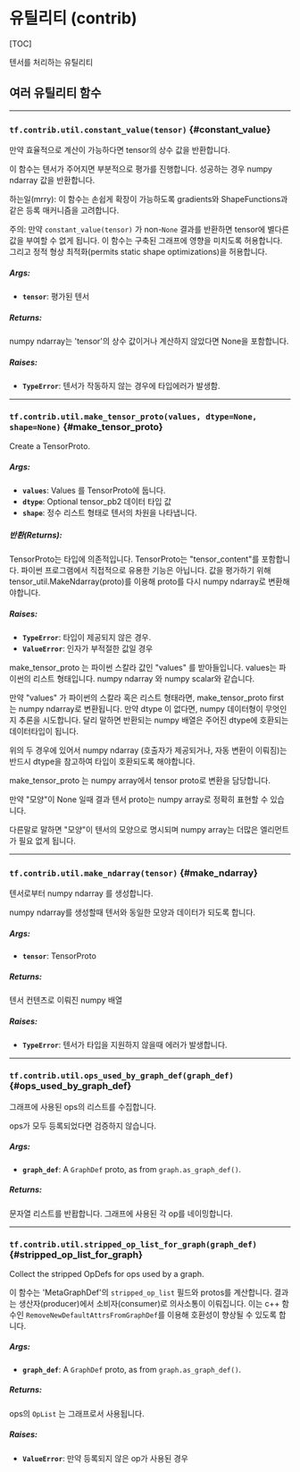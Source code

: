 <!-- This file is machine generated: DO NOT EDIT! -->

# 유틸리티 (contrib)
[TOC]

텐서를 처리하는 유틸리티

## 여러 유틸리티 함수

- - -

### `tf.contrib.util.constant_value(tensor)` {#constant_value}

만약 효율적으로 계산이 가능하다면 tensor의 상수 값을 반환합니다.

이 함수는 텐서가 주어지면 부분적으로 평가를 진행합니다. 성공하는 경우 numpy ndarray 값을 반환합니다.

하는일(mrry): 이 함수는 손쉽게 확장이 가능하도록 gradients와 ShapeFunctions과 같은 등록 매커니즘을 고려합니다.

주의: 만약 `constant_value(tensor)` 가 non-`None` 결과를 반환하면 tensor에 별다른 값을 부여할 수 없게 됩니다. 이 함수는 구축된 그래프에 영향을 미치도록 허용합니다. 그리고 정적 형상 최적화(permits static shape optimizations)을 허용합니다. 

##### Args:


*  <b>`tensor`</b>: 평가된 텐서

##### Returns:

  numpy ndarray는 'tensor'의 상수 값이거나 계산하지 않았다면 None을 포함합니다.

##### Raises:


*  <b>`TypeError`</b>: 텐서가 작동하지 않는 경우에 타입에러가 발생함.


- - -

### `tf.contrib.util.make_tensor_proto(values, dtype=None, shape=None)` {#make_tensor_proto}

Create a TensorProto.

##### Args:


*  <b>`values`</b>: Values 를 TensorProto에 둡니다.
*  <b>`dtype`</b>: Optional tensor_pb2 데이터 타입 값
*  <b>`shape`</b>: 정수 리스트 형태로 텐서의 차원을 나타냅니다.

##### 반환(Returns):

  TensorProto는 타입에 의존적입니다. TensorProto는 "tensor_content"를 포함합니다. 파이썬 프로그램에서 직접적으로 유용한 기능은 아닙니다.
  값을 평가하기 위해 tensor_util.MakeNdarray(proto)를 이용해 proto를 다시 numpy ndarray로 변환해야합니다.

##### Raises:


*  <b>`TypeError`</b>: 타입이 제공되지 않은 경우.
*  <b>`ValueError`</b>: 인자가 부적절한 값일 경우

make_tensor_proto 는 파이썬 스칼라 값인 "values" 를 받아들입니다. values는 파이썬의 리스트 형태입니다. numpy ndarray 와 numpy scalar와 같습니다. 

만약 "values" 가 파이썬의 스칼라 혹은 리스트 형태라면, make_tensor_proto
first 는 numpy ndarray로 변환됩니다. 만약 dtype 이 없다면, numpy 데이터형이 무엇인지 추론을 시도합니다. 달리 말하면 반환되는 numpy 배열은 주어진 dtype에 호환되는 데이터타입이 됩니다.

위의 두 경우에 있어서 numpy ndarray (호출자가 제공되거나, 자동 변환이 이뤄짐)는 반드시 dtype을 참고하여 타입이 호환되도록 해야합니다.

make_tensor_proto 는 numpy array에서 tensor proto로 변환을 담당합니다.

만약 "모양"이 None 일때 결과 텐서 proto는 numpy array로 정확히 표현할 수 있습니다.

다른말로 말하면 "모양"이 텐서의 모양으로 명시되며 numpy array는 더많은 엘리먼트가 필요 없게 됩니다.

- - -

### `tf.contrib.util.make_ndarray(tensor)` {#make_ndarray}

텐서로부터 numpy ndarray 를 생성합니다.

numpy ndarray를 생성할때 텐서와 동일한 모양과 데이터가 되도록 합니다.

##### Args:


*  <b>`tensor`</b>: TensorProto

##### Returns:

  텐서 컨텐츠로 이뤄진 numpy 배열

##### Raises:


*  <b>`TypeError`</b>: 텐서가 타입을 지원하지 않을때 에러가 발생합니다.


- - -

### `tf.contrib.util.ops_used_by_graph_def(graph_def)` {#ops_used_by_graph_def}

그래프에 사용된 ops의 리스트를 수집합니다.

ops가 모두 등록되었다면 검증하지 않습니다.

##### Args:


*  <b>`graph_def`</b>: A `GraphDef` proto, as from `graph.as_graph_def()`.

##### Returns:

  문자열 리스트를 반홥합니다. 그래프에 사용된 각 op를 네이밍합니다.

- - -

### `tf.contrib.util.stripped_op_list_for_graph(graph_def)` {#stripped_op_list_for_graph}

Collect the stripped OpDefs for ops used by a graph.

이 함수는 'MetaGraphDef'의 `stripped_op_list` 필드와  protos를 계산합니다. 결과는 생산자(producer)에서 소비자(consumer)로 의사소통이 이뤄집니다. 이는 c++ 함수인 
`RemoveNewDefaultAttrsFromGraphDef`를 이용해 호환성이 향상될 수 있도록 합니다.

##### Args:

*  <b>`graph_def`</b>: A `GraphDef` proto, as from `graph.as_graph_def()`.

##### Returns:

  ops의 `OpList` 는 그래프로서 사용됩니다.

##### Raises:


*  <b>`ValueError`</b>: 만약 등록되지 않은 op가 사용된 경우



